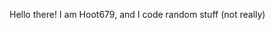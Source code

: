 Hello there! I am Hoot679, and I code random stuff (not really)
<!---
Hoot679/Hoot679 is a ✨ special ✨ repository because its `README.md` (this file) appears on your GitHub profile.
You can click the Preview link to take a look at your changes.
--->
